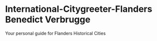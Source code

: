 # International-Citygreeter-Flanders Benedict Verbrugge
Your personal guide for Flanders Historical Cities
